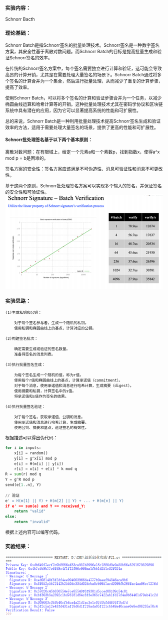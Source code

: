 ### 实验内容：
Schnorr Bacth
### 理论基础：
Schnorr Batch是指Schnorr签名的批量处理技术。Schnorr签名是一种数字签名方案，其安全性基于离散对数问题。而Schnorr Batch的目标是提高批量生成和验证Schnorr签名的效率。

在传统的Schnorr签名方案中，每个签名需要独立进行计算和验证，这可能会导致高昂的计算开销，尤其是在需要处理大量签名的场景下。Schnorr Batch通过将多个签名的计算合并为一个集合，然后进行批量处理，从而减少了重复的计算步骤，提高了效率。

使用Schnorr Batch，可以将多个签名的计算和验证步骤合并为一个任务，以减少椭圆曲线运算和哈希计算等的开销。这种批量处理技术尤其在密码学协议和区块链系统中具有潜在的应用，因为它可以显著提高系统的性能和可扩展性。

总的来说，Schnorr Batch是一种利用批量处理技术提高Schnorr签名生成和验证效率的方法，适用于需要处理大量签名的场景，提供了更高的性能和可扩展性。

#### Schnorr批处理签名基于以下两个基本原则：
离散对数问题：在有限域上，给定一个元素a和一个素数p，找到指数x，使得a^x mod p = b是困难的。

签名方案的安全性：签名方案应该满足不可伪造性、消息可验证性和消息不可更改性。

基于这两个原则，Schnorr批处理签名方案可以实现多个输入的签名，并保证签名的安全性和可验证性。
![img](https://github.com/Azzzting/homework-group-48/blob/main/Project21/img/2.png)
### 实验思路：

    (1)生成私钥和公钥：
        
        对于每个签名参与者，生成一个随机的私钥。
        使用私钥和椭圆曲线上的基点，计算对应的公钥。

    (2)构建签名批次：
    
        确定需要生成或验证的签名数量。
        准备待签名的消息列表。

    (3)执行批量签名生成：

        为每个签名生成一个随机的值，称为r值。
        使用每个r值和椭圆曲线上的基点，计算承诺值（commitment）。
        对于每个消息，使用承诺值和消息进行哈希计算，生成摘要（digest）。
        使用摘要和私钥，计算签名中的s值。
        将承诺值和s值作为签名的结果。

    (4)执行批量签名验证：

        对于每个签名，获取承诺值、公钥和消息。
        使用承诺值和消息进行哈希计算，生成摘要。
        使用公钥、摘要和基点，验证签名的有效性。
根据描述可以得出伪代码：
```python
for i in inputs:
    x[i] = random()
    y[i] = g^x[i] mod p
    e[i] = H(m[i] || y[i])
    r[i] = x[i] + e[i] * k mod q
R = sum(r) mod q
Y = g^R mod p
send(e[1..n], Y)

// 验证
e' = H(m[1] || Y) + H(m[2] || Y) + ... + H(m[n] || Y)
if e' == sum(e) and Y == received_Y:
    return "valid"
else:
    return "invalid"
```
根据上述内容可以编写代码。
### 实验结果：
![img](https://github.com/Azzzting/homework-group-48/blob/main/Project21/img/1.png)
